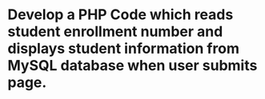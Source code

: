 # Develop a PHP Code which reads student enrollment number and displays student information from MySQL database when user submits page.
